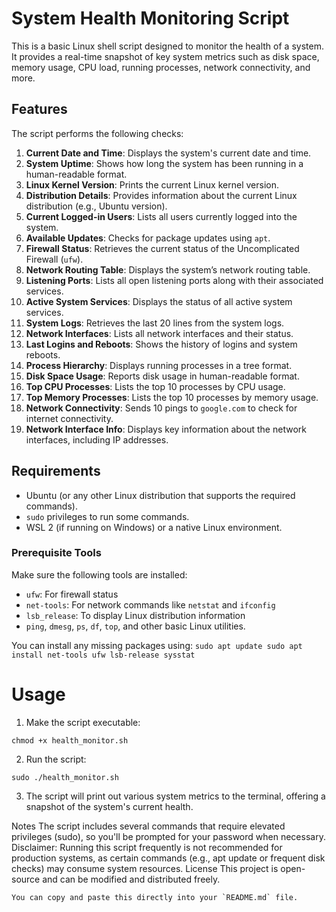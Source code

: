 # System Health Monitoring Script

This is a basic Linux shell script designed to monitor the health of a system. It provides a real-time snapshot of key system metrics such as disk space, memory usage, CPU load, running processes, network connectivity, and more.

## Features

The script performs the following checks:

1. **Current Date and Time**: Displays the system's current date and time.
2. **System Uptime**: Shows how long the system has been running in a human-readable format.
3. **Linux Kernel Version**: Prints the current Linux kernel version.
4. **Distribution Details**: Provides information about the current Linux distribution (e.g., Ubuntu version).
5. **Current Logged-in Users**: Lists all users currently logged into the system.
6. **Available Updates**: Checks for package updates using `apt`.
7. **Firewall Status**: Retrieves the current status of the Uncomplicated Firewall (`ufw`).
8. **Network Routing Table**: Displays the system’s network routing table.
9. **Listening Ports**: Lists all open listening ports along with their associated services.
10. **Active System Services**: Displays the status of all active system services.
11. **System Logs**: Retrieves the last 20 lines from the system logs.
12. **Network Interfaces**: Lists all network interfaces and their status.
13. **Last Logins and Reboots**: Shows the history of logins and system reboots.
14. **Process Hierarchy**: Displays running processes in a tree format.
15. **Disk Space Usage**: Reports disk usage in human-readable format.
16. **Top CPU Processes**: Lists the top 10 processes by CPU usage.
17. **Top Memory Processes**: Lists the top 10 processes by memory usage.
18. **Network Connectivity**: Sends 10 pings to `google.com` to check for internet connectivity.
19. **Network Interface Info**: Displays key information about the network interfaces, including IP addresses.

## Requirements

- Ubuntu (or any other Linux distribution that supports the required commands).
- `sudo` privileges to run some commands.
- WSL 2 (if running on Windows) or a native Linux environment.

### Prerequisite Tools
Make sure the following tools are installed:
- `ufw`: For firewall status
- `net-tools`: For network commands like `netstat` and `ifconfig`
- `lsb_release`: To display Linux distribution information
- `ping`, `dmesg`, `ps`, `df`, `top`, and other basic Linux utilities.

You can install any missing packages using:
    ```
    sudo apt update
    sudo apt install net-tools ufw lsb-release sysstat
    ```

# Usage
1. Make the script executable:
```
chmod +x health_monitor.sh
```
2. Run the script:
```
sudo ./health_monitor.sh
```
3. The script will print out various system metrics to the terminal, offering a snapshot of the system's current health.

Notes
The script includes several commands that require elevated privileges (sudo), so you'll be prompted for your password when necessary.
Disclaimer: Running this script frequently is not recommended for production systems, as certain commands (e.g., apt update or frequent disk checks) may consume system resources.
License
This project is open-source and can be modified and distributed freely.

```
You can copy and paste this directly into your `README.md` file.
```

